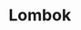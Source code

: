 
# Lombok  
<!-- 
安装插件（否则注解不起作用）；
官方文档：https://projectlombok.org/features/all
API： https://projectlombok.org/api/

1.安装插件（否则注解不起作用）；
2.pom.xml
<dependency>
    <groupId>org.projectlombok</groupId>
    <artifactId>lombok</artifactId>
    <version>1.16.18</version>
    <scope>provided</scope>
</dependency>
3.使用：在对应的类或者方法上使用对应注解。
注解类型：
https://blog.csdn.net/motui/article/details/79012846
https://blog.csdn.net/ghsau/article/details/52334762


 Lombok
https://cloud.tencent.com/developer/article/1509597
 Lombok 使用详解，简化Java编程
https://mp.weixin.qq.com/s?__biz=Mzg3NjIxMjA1Ng==&mid=2247484033&idx=1&sn=85dc5788120583a337db0e51ecc6d1c4&chksm=cf34f8b6f84371a0f35c45d59039901f9b08ed95e821cd11f6f4ae2c080585aec299ef6f48cb&mpshare=1&scene=1&srcid=&sharer_sharetime=1574680523443&sharer_shareid=b256218ead787d58e0b58614a973d00d&key=dbd4fcb0b3703c8abffeae5d88d54315190f8dd63044445c8759e9ec1d9dedee34620dc835cf6ac2b43c0e01ed664460daf957cc11138d0a6e68ff947991e52b437d4f6c5a44845fc055c5bbace116da&ascene=1&uin=MTE1MTYxNzY2MQ%3D%3D&devicetype=Windows+10&version=62070152&lang=zh_CN&pass_ticket=iTkKo8IrxoXV%2FQ1p1Nm%2FqrCiHRjPcPjIl4dp2uE1rTwZVCMYw8j8RixABOBKh894
Lombok @Data和@Builder一起使用时报错
https://blog.csdn.net/m_memory/article/details/94463006
 Lombok 使用详解，简化Java编程 
https://mp.weixin.qq.com/s?__biz=MzU0MDEwMjgwNA==&mid=2247486425&idx=2&sn=9e739c6f9cf576c42ad2a706ef106800&chksm=fb3f1222cc489b34e12df1aca2828d29fbbf3c1878290ed95991a46195a62c1958c6148c6f38&mpshare=1&scene=1&srcid=&sharer_sharetime=1575245997278&sharer_shareid=b256218ead787d58e0b58614a973d00d&key=b438d3b1b16271fc9a31918de518aa183e0b5b7e38db12b3b218345ef0bf985eea9b841c0ae953d29de4864dff6b6ea3013d6824ff5b1c316990d58bb1935b41abae6768288795215eb0651822cab357&ascene=1&uin=MTE1MTYxNzY2MQ%3D%3D&devicetype=Windows+10&version=62070158&lang=zh_CN&pass_ticket=De11NSuLeV6nkkbtuWfLx7yZorE9n9qAe694TFI9MguzC071bXHIIrhkcMw8W8eR
 Lombok 使用详解，简化 Java 编程 
https://mp.weixin.qq.com/s/Pvc-8FvtDL6u8vNBwhxzAg
 Lombok经常用，但是你知道它的原理是什么吗？ 
https://mp.weixin.qq.com/s/9BbAm1huqo1Dje5pgDOwFw

 Lombok的坑 
https://mp.weixin.qq.com/s/4whIRZuANSOzCaobVVoL6Q
 一份不可多得的 Lombok 学习指南 
https://mp.weixin.qq.com/s/DZn4I0H_kKNzweK_pUlDIA

***使用Lombok @Builder后代码详解
https://www.codercto.com/a/70851.html
***记lombok@Data和@Builder一起用无法添加无参构造方法的坑
https://blog.csdn.net/w605283073/article/details/89221853


-->